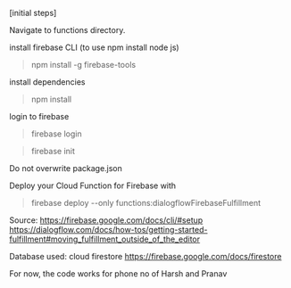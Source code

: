 [initial steps]

Navigate to functions directory.

install firebase CLI (to use npm install node js)
>	npm install -g firebase-tools

install dependencies
>	npm install

login to firebase
>	firebase login

>	firebase init

Do not overwrite package.json

Deploy your Cloud Function for Firebase with
>	firebase deploy --only functions:dialogflowFirebaseFulfillment

Source:
https://firebase.google.com/docs/cli/#setup
https://dialogflow.com/docs/how-tos/getting-started-fulfillment#moving_fulfillment_outside_of_the_editor

Database used: cloud firestore		https://firebase.google.com/docs/firestore

For now, the code works for phone no of Harsh and Pranav
